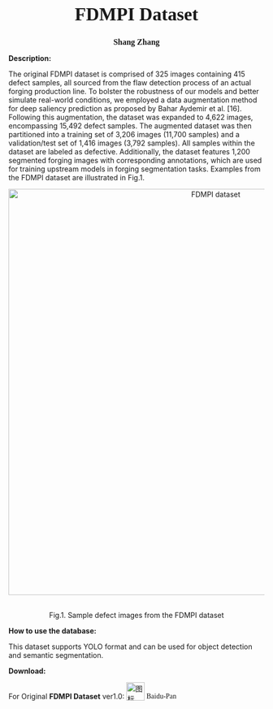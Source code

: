 

<h1 style="text-align:center; font-size:36px;font-family:'Times New Roman', serif;">
  FDMPI Dataset
</h1>

<h2 style="text-align:center; font-size:16px;font-family:'Times New Roman', serif;">
  Shang Zhang
</h2>

**Description:**

The original FDMPI dataset is comprised of 325 images containing 415 defect samples, all sourced from the flaw detection process of an actual forging production line. To bolster the robustness of our models and better simulate real-world conditions, we employed a data augmentation method for deep saliency prediction as proposed by Bahar Aydemir et al. [16]. Following this augmentation, the dataset was expanded to 4,622 images, encompassing 15,492 defect samples. The augmented dataset was then partitioned into a training set of 3,206 images (11,700 samples) and a validation/test set of 1,416 images (3,792 samples). All samples within the dataset are labeled as defective. Additionally, the dataset features 1,200 segmented forging images with corresponding annotations, which are used for training upstream models in forging segmentation tasks. Examples from the FDMPI dataset are illustrated in Fig.1.

<div align="center">
  <img src="https://images.cnblogs.com/cnblogs_com/blogs/721692/galleries/2458453/o_250520033419_Snipaste_2025-05-20_11-05-05.jpg" alt="FDMPI dataset" style="width:800px;"/>
  <br><br>
  <p>Fig.1. Sample defect images from the FDMPI dataset
</p>
</div>

**How to use the database:**

This dataset supports YOLO format and can be used for object detection and semantic segmentation.

**Download:**

For Original **FDMPI Dataset** ver1.0: <a href="https://pan.baidu.com/s/1cWjzdiy4l2zVE4Y4Oh2tdw?pwd=aiot" style="display:inline-block; text-decoration:none; font-family:'Times New Roman', serif; vertical-align: bottom;">
  <img src="https://images.cnblogs.com/cnblogs_com/blogs/721692/galleries/2458453/o_250520033419_R.png" alt="图标" style="width:36px; height:auto; vertical-align:middle;vertical-align: bottom;" />
  Baidu-Pan</a>

